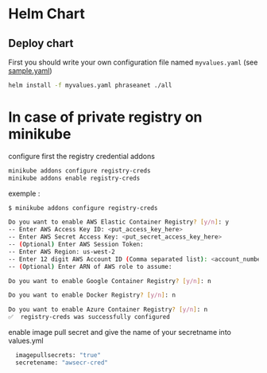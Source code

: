 # Helm Chart

## Deploy chart

First you should write your own configuration file named `myvalues.yaml` (see [sample.yaml](./sample.yaml))

```bash
helm install -f myvalues.yaml phraseanet ./all
```

# In case of private registry on minikube

configure first the registry credential addons

```bash
minikube addons configure registry-creds
minikube addons enable registry-creds
```

exemple : 

```bash
$ minikube addons configure registry-creds

Do you want to enable AWS Elastic Container Registry? [y/n]: y
-- Enter AWS Access Key ID: <put_access_key_here>
-- Enter AWS Secret Access Key: <put_secret_access_key_here>
-- (Optional) Enter AWS Session Token:
-- Enter AWS Region: us-west-2
-- Enter 12 digit AWS Account ID (Comma separated list): <account_number>
-- (Optional) Enter ARN of AWS role to assume:

Do you want to enable Google Container Registry? [y/n]: n

Do you want to enable Docker Registry? [y/n]: n

Do you want to enable Azure Container Registry? [y/n]: n
✅  registry-creds was successfully configured

```

enable image pull secret and give the name of your secretname into values.yml

```bash
  imagepullsecrets: "true"
  secretename: "awsecr-cred" 
```

